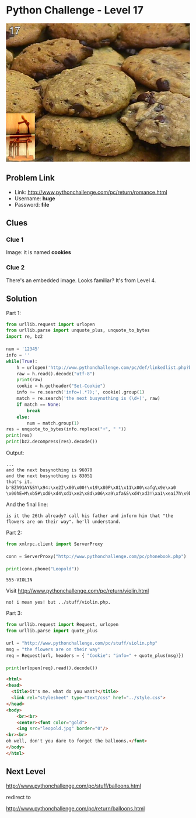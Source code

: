 # Python Challenge - Level 17

![](src/level_17/cookies.jpg)


## Problem Link

- Link: http://www.pythonchallenge.com/pc/return/romance.html
- Username: **huge**
- Password: **file**

## Clues

### Clue 1

Image: it is named **cookies**

### Clue 2

There's an embedded image. Looks familiar? It's from Level 4.

## Solution

Part 1:

```python
from urllib.request import urlopen
from urllib.parse import unquote_plus, unquote_to_bytes
import re, bz2

num = '12345'
info = ''
while(True):
    h = urlopen('http://www.pythonchallenge.com/pc/def/linkedlist.php?busynothing='+num)
    raw = h.read().decode("utf-8")
    print(raw)
    cookie = h.getheader("Set-Cookie")
    info += re.search('info=(.*?);', cookie).group(1)
    match = re.search('the next busynothing is (\d+)', raw)
    if match == None: 
        break
    else:
        num = match.group(1)
res = unquote_to_bytes(info.replace("+", " "))
print(res)
print(bz2.decompress(res).decode())
```

Output:

```
...
and the next busynothing is 96070
and the next busynothing is 83051
that's it.
b'BZh91AY&SY\x94:\xe2I\x00\x00!\x19\x80P\x81\x11\x00\xafg\x9e\xa0 \x00hE=M\xb5#\xd0\xd4\xd1\xe2\x8d\x06\xa9\xfa&S\xd4\xd3!\xa1\xeai7h\x9b\x9a+\xbf`"\xc5WX\xe1\xadL\x80\xe8V<\xc6\xa8\xdbH&32\x18\xa8x\x01\x08!\x8dS\x0b\xc8\xaf\x96KO\xca2\xb0\xf1\xbd\x1du\xa0\x86\x05\x92s\xb0\x92\xc4Bc\xf1w$S\x85\t\tC\xae$\x90'
```

And the final line:
```
is it the 26th already? call his father and inform him that "the flowers are on their way". he'll understand.
```

Part 2:

```python
from xmlrpc.client import ServerProxy

conn = ServerProxy("http://www.pythonchallenge.com/pc/phonebook.php")

print(conn.phone("Leopold"))
```

```
555-VIOLIN
```

Visit http://www.pythonchallenge.com/pc/return/violin.html

```
no! i mean yes! but ../stuff/violin.php.
```

Part 3:

```python
from urllib.request import Request, urlopen
from urllib.parse import quote_plus

url = "http://www.pythonchallenge.com/pc/stuff/violin.php"
msg = "the flowers are on their way"
req = Request(url, headers = { "Cookie": "info=" + quote_plus(msg)})

print(urlopen(req).read().decode())
```

```html
<html>
<head>
  <title>it's me. what do you want?</title>
  <link rel="stylesheet" type="text/css" href="../style.css">
</head>
<body>
	<br><br>
	<center><font color="gold">
	<img src="leopold.jpg" border="0"/>
<br><br>
oh well, don't you dare to forget the balloons.</font>
</body>
</html>
```

## Next Level

http://www.pythonchallenge.com/pc/stuff/balloons.html

redirect to 

http://www.pythonchallenge.com/pc/return/balloons.html


<div class="ad">
<script src='//z-na.amazon-adsystem.com/widgets/onejs?MarketPlace=US&amp;adInstanceId=0f3c2d71-0c18-4aca-be44-ba6e8892af33&amp;storeId=xstore0b-20'></script> 
</div>  